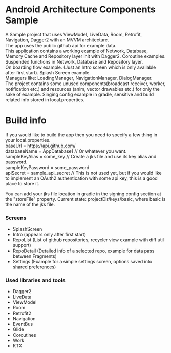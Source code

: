 # Android Architecture Components Sample

A Sample project that uses ViewModel, LiveData, Room, Retrofit, Navigation, Dagger2 with an MVVM architecture.  
The app uses the public github api for example data.  
This application contains a working example of Network, Database, Memory Cache and Repository layer init with Dagger2.
Coroutine examples. Suspended functions in Network, Database and Repository layer.  
On boarding flow example. (Just an Intro screen which is only available after first start).
Splash Screen example.  
Managers like: LoadingManager, NavigationManager, DialogManager.  
The project contains some unused components(broadcast receiver, worker, notification etc.) and resources (anim, vector drawables etc.) for only the sake of example.
Singing config example in gradle, sensitive and build related info stored in local.properties. 

# Build info

If you would like to build the app then you need to specify a few thing in your local.properties.  
baseUrl = https://api.github.com/  
databaseName = AppDatabase1 // Or whatever you want.  
sampleKeyAlias = some_key // Create a jks file and use its key alias and password.  
sampleKeyPassword = some_password  
apiSecret = sample_api_secret // This is not used yet, but if you would like to implement an OAuth2 authentication with some api key, this is a good place to store it.  

You can add your jks file location in gradle in the signing config section at the "storeFile" property. Current state: projectDir/keys/basic, where basic is the name of the jks file.

### Screens
 - SplashScreen
 - Intro (appears only after first start)
 - RepoList (List of github repositories, recycler view example with diff util support)
 - RepoDetail (Detailed info of a selected repo, example for data pass between Fragments)
 - Settings (Example for a simple settings screen, options saved into shared preferences)

### Used libraries and tools
- Dagger2
- LiveData
- ViewModel
- Room
- Retrofit2
- Navigation
- EventBus
- Glide
- Coroutines
- Work
- KTX
